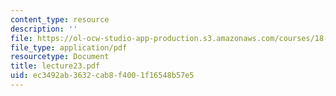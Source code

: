 ```yaml
---
content_type: resource
description: ''
file: https://ol-ocw-studio-app-production.s3.amazonaws.com/courses/18-366-random-walks-and-diffusion-fall-2006/ec3492ab3632cab8f4001f16548b57e5_lecture23.pdf
file_type: application/pdf
resourcetype: Document
title: lecture23.pdf
uid: ec3492ab-3632-cab8-f400-1f16548b57e5
---
```

